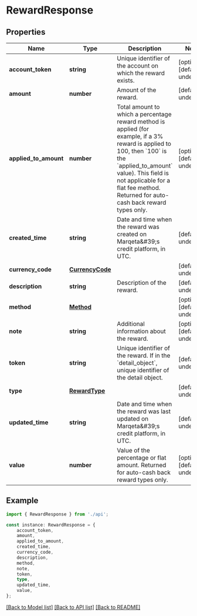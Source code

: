 # RewardResponse


## Properties

Name | Type | Description | Notes
------------ | ------------- | ------------- | -------------
**account_token** | **string** | Unique identifier of the account on which the reward exists. | [optional] [default to undefined]
**amount** | **number** | Amount of the reward. | [default to undefined]
**applied_to_amount** | **number** | Total amount to which a percentage reward method is applied (for example, if a 3% reward is applied to 100, then &#x60;100&#x60; is the &#x60;applied_to_amount&#x60; value).  This field is not applicable for a flat fee method.  Returned for auto-cash back reward types only. | [optional] [default to undefined]
**created_time** | **string** | Date and time when the reward was created on Marqeta\&#39;s credit platform, in UTC. | [default to undefined]
**currency_code** | [**CurrencyCode**](CurrencyCode.md) |  | [default to undefined]
**description** | **string** | Description of the reward. | [default to undefined]
**method** | [**Method**](Method.md) |  | [optional] [default to undefined]
**note** | **string** | Additional information about the reward. | [optional] [default to undefined]
**token** | **string** | Unique identifier of the reward.  If in the &#x60;detail_object&#x60;, unique identifier of the detail object. | [default to undefined]
**type** | [**RewardType**](RewardType.md) |  | [default to undefined]
**updated_time** | **string** | Date and time when the reward was last updated on Marqeta\&#39;s credit platform, in UTC. | [default to undefined]
**value** | **number** | Value of the percentage or flat amount.  Returned for auto-cash back reward types only. | [optional] [default to undefined]

## Example

```typescript
import { RewardResponse } from './api';

const instance: RewardResponse = {
    account_token,
    amount,
    applied_to_amount,
    created_time,
    currency_code,
    description,
    method,
    note,
    token,
    type,
    updated_time,
    value,
};
```

[[Back to Model list]](../README.md#documentation-for-models) [[Back to API list]](../README.md#documentation-for-api-endpoints) [[Back to README]](../README.md)
